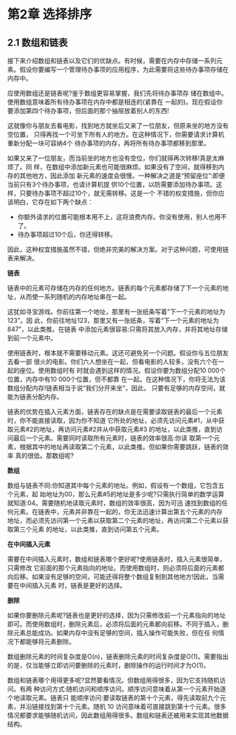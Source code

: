 # 第2章 选择排序

## 2.1 数组和链表

接下来介绍数组和链表以及它们的优缺点。有时候，需要在内存中存储一系列元素。假设你要编写一个管理待办事项的应用程序，为此需要将这些待办事项存储在内存中。

应使用数组还是链表呢?鉴于数组更容易掌握，我们先将待办事项存 储在数组中。使用数组意味着所有待办事项在内存中都是相连的(紧靠在 一起的)。现在假设你要添加第四个待办事项，但后面的那个抽屉放着别人的东西!

这就像你与朋友去看电影，找到地方就坐后又来了一位朋友，但原来坐的地方没有空位置， 只得再找一个可坐下所有人的地方。在这种情况下，你需要请求计算机重新分配一块可容纳4个 待办事项的内存，再将所有待办事项都移到那里。

如果又来了一位朋友，而当前坐的地方也没有空位，你们就得再次转移!真是太麻烦了。同 样，在数组中添加新元素也可能很麻烦。如果没有了空间，就得移到内存的其他地方，因此添加 新元素的速度会很慢。一种解决之道是“预留座位”:即便当前只有3个待办事项，也请计算机提 供10个位置，以防需要添加待办事项。这样，只要待办事项不超过10个，就无需转移。这是一个 不错的权变措施，但你应该明白，它存在如下两个缺点：

* 你额外请求的位置可能根本用不上，这将浪费内存。你没有使用，别人也用不了。
* 待办事项超过10个后，你还得转移。

因此，这种权宜措施虽然不错，但绝非完美的解决方案。对于这种问题，可使用链表来解决。

**链表**

链表中的元素可存储在内存的任何地方。链表的每个元素都存储了下一个元素的地址，从而使一系列随机的内存地址串在一起。

这犹如寻宝游戏。你前往第一个地址，那里有一张纸条写着“下一个元素的地址为123”。因 此，你前往地址123，那里又有一张纸条，写着“下一个元素的地址为847”，以此类推。在链表 中添加元素很容易:只需将其放入内存，并将其地址存储到前一个元素中。

使用链表时，根本就不需要移动元素。这还可避免另一个问题。假设你与五位朋友去看一部 很火的电影。你们六人想坐在一起，但看电影的人较多，没有六个在一起的座位。使用数组时有 时就会遇到这样的情况。假设你要为数组分配10 000个位置，内存中有10 000个位置，但不都靠 在一起。在这种情况下，你将无法为该数组分配内存!链表相当于说“我们分开来坐”，因此， 只要有足够的内存空间，就能为链表分配内存。

链表的优势在插入元素方面，链表存在的缺点是在需要读取链表的最后一个元素时，你不能直接读取，因为你不知道 它所处的地址，必须先访问元素#1，从中获取元素#2的地址，再访问元素#2并从中获取元素#3 的地址，以此类推，直到访问最后一个元素。需要同时读取所有元素时，链表的效率很高:你读 取第一个元素，根据其中的地址再读取第二个元素，以此类推。但如果你需要跳跃，链表的效率 真的很低。那数组呢?

**数组**

数组与链表不同:你知道其中每个元素的地址。例如，假设有一个数组，它包含五个元素，起 始地址为00，那么元素#5的地址是多少呢?只需执行简单的数学运算就知道:04。需要随机地读取元素时，数组的效率很高，因为可迅 速找到数组的任何元素。在链表中，元素并非靠在一起的，你无法迅速计算出第五个元素的内存 地址，而必须先访问第一个元素以获取第二个元素的地址，再访问第二个元素以获取第三个元素 的地址，以此类推，直到访问第五个元素。


**在中间插入元素**

需要在中间插入元素时，数组和链表哪个更好呢?使用链表时，插入元素很简单，只需修改 它前面的那个元素指向的地址。而使用数组时，则必须将后面的元素都向后移。如果没有足够的空间，可能还得将整个数组复制到其他地方!因此，当需要在中间插入元素 时，链表是更好的选择。

**删除**

如果你要删除元素呢?链表也是更好的选择，因为只需修改前一个元素指向的地址即可。而使用数组时，删除元素后，必须将后面的元素都向前移。不同于插入，删除元素总能成功。如果内存中没有足够的空间，插入操作可能失败，但在任 何情况下都能够将元素删除。

数组删除元素的时间复杂度是O(n)，链表删除元素的时间复杂度是O(1)。需要指出的是，仅当能够立即访问要删除的元素时，删除操作的运行时间才为O(1)。

数组和链表哪个用得更多呢?显然要看情况。但数组用得很多，因为它支持随机访问。有两 种访问方式:随机访问和顺序访问。顺序访问意味着从第一个元素开始逐个地读取元素。链表只 能顺序访问:要读取链表的第十个元素，得先读取前九个元素，并沿链接找到第十个元素。随机 10 访问意味着可直接跳到第十个元素。很多情况都要求能够随机访问，因此数组用得很多。数组和链表还被用来实现其他数据结构。















